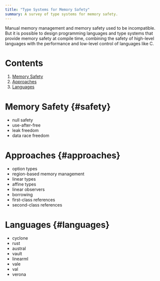 ```yaml
---
title: "Type Systems for Memory Safety"
summary: A survey of type systems for memory safety.
---
```


Manual memory management and memory safety used to be incompatible. But it is
possible to design programming languages and type systems that provide memory
safety at compile time, combining the safety of high-level languages with the
performance and low-level control of languages like C.

# Contents

1. [Memory Safety](#safety)
1. [Approaches](#approaches)
1. [Languages](#languages)

# Memory Safety {#safety}

- null safety
- use-after-free
- leak freedom
- data race freedom

# Approaches {#approaches}

- option types
- region-based memory management
- linear types
- affine types
- linear observers
- borrowing
- first-class references
- second-class references

# Languages {#languages}

- cyclone
- rust
- austral
- vault
- linearml
- vale
- val
- verona
